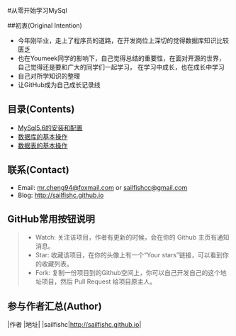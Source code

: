 #从零开始学习MySql

##初衷(Original Intention)

- 今年刚毕业，走上了程序员的道路，在开发岗位上深切的觉得数据库知识比较匮乏
- 也在Youmeek同学的影响下，自己觉得总结的重要性，在面对开源的世界，自己觉得还是要和广大的同学们一起学习，
在学习中成长，也在成长中学习
- 自己对所学知识的整理
- 让GitHub成为自己成长记录线


## 目录(Contents)
- [MySql5.6的安装和配置](MySql5.6安装配置.md)
- [数据库的基本操作](数据库的基本操作.md)
- [数据表的基本操作](数据表的基本操作.md)

## 联系(Contact)

- Email: mr.cheng94@foxmail.com or sailfishcc@gmail.com
- Blog: <http://sailfishc.github.io>

## GitHub常用按钮说明

> * Watch: 关注该项目，作者有更新的时候，会在你的 Github 主页有通知消息。
> * Star: 收藏该项目，在你的头像上有一个“Your stars”链接，可以看到你的收藏列表。
> * Fork: 复制一份项目到的Github空间上，你可以自己开发自己的这个地址项目，然后 Pull Request 给项目原主人。

## 参与作者汇总(Author)

|作者   |地址|
|sailfishc|<http://sailfishc.github.io>|
